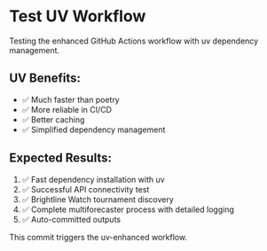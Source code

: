 # Test UV Workflow
Testing the enhanced GitHub Actions workflow with uv dependency management.

## UV Benefits:
- ✅ Much faster than poetry
- ✅ More reliable in CI/CD
- ✅ Better caching
- ✅ Simplified dependency management

## Expected Results:
1. ✅ Fast dependency installation with uv
2. ✅ Successful API connectivity test
3. ✅ Brightline Watch tournament discovery
4. ✅ Complete multiforecaster process with detailed logging
5. ✅ Auto-committed outputs

This commit triggers the uv-enhanced workflow.